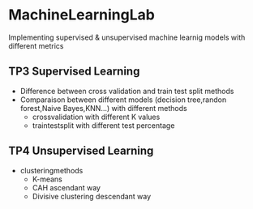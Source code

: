 # MachineLearningLab
Implementing supervised & unsupervised machine learnig models with different metrics
## TP3 Supervised Learning
* Difference between cross validation and train test split methods
* Comparaison between different models (decision tree,randon forest,Naive Bayes,KNN...) with different methods 
  * crossvalidation with different K values
  * traintestsplit with different test percentage 
 
 ## TP4 Unsupervised Learning
 * clusteringmethods
    * K-means
    * CAH ascendant way
    * Divisive clustering descendant way
